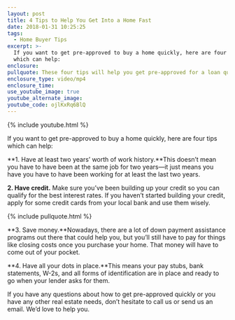 ```yaml
---
layout: post
title: 4 Tips to Help You Get Into a Home Fast
date: 2018-01-31 10:25:25
tags:
  - Home Buyer Tips
excerpt: >-
  If you want to get pre-approved to buy a home quickly, here are four tips
  which can help:
enclosure:
pullquote: These four tips will help you get pre-approved for a loan quickly.
enclosure_type: video/mp4
enclosure_time:
use_youtube_image: true
youtube_alternate_image:
youtube_code: ojlKxRq6BlQ
---
```



{% include youtube.html %}

If you want to get pre-approved to buy a home quickly, here are four tips which can help:

**1. Have at least two years’ worth of work history.**This doesn’t mean you have to have been at the same job for two years—it just means you have you have to have been working for at least the last two years.

**2. Have credit.** Make sure you’ve been building up your credit so you can qualify for the best interest rates. If you haven’t started building your credit, apply for some credit cards from your local bank and use them wisely.

{% include pullquote.html %}

**3. Save money.**Nowadays, there are a lot of down payment assistance programs out there that could help you, but you’ll still have to pay for things like closing costs once you purchase your home. That money will have to come out of your pocket.

**4. Have all your dots in place.**This means your pay stubs, bank statements, W-2s, and all forms of identification are in place and ready to go when your lender asks for them.

If you have any questions about how to get pre-approved quickly or you have any other real estate needs, don’t hesitate to call us or send us an email. We’d love to help you.